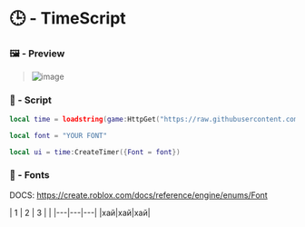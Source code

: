 # 🕒 - TimeScript

### 🖼️ - Preview

> <img src="https://cdn.discordapp.com/attachments/1041418192444211300/1157689008952979476/Screenshot_2023-09-30-20-41-45-118_com.roblox.client.png?ex=65198568&is=651833e8&hm=6132da18674a6b3657eadca5b3fa9cdf4b9b7cc6966ee12012511b987efb6a7e&" alt="image">

### 📄 - Script

```lua
local time = loadstring(game:HttpGet("https://raw.githubusercontent.com/AlikSusFootages/TimeScript/main/file.lua"))()

local font = "YOUR FONT"

local ui = time:CreateTimer({Font = font})
```

### 💬 - Fonts

DOCS: https://create.roblox.com/docs/reference/engine/enums/Font


| 1 | 2 | 3 |
|
|---|---|---|
|хай|хай|хай|